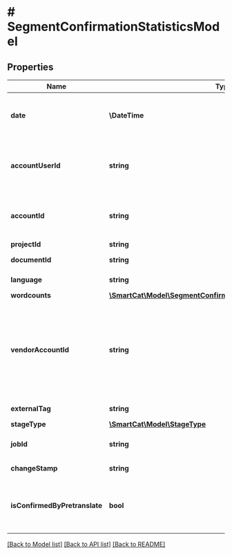 # # SegmentConfirmationStatisticsModel

## Properties

Name | Type | Description | Notes
------------ | ------------- | ------------- | -------------
**date** | **\DateTime** | The date for which statistics were collected |
**accountUserId** | **string** | ID of the account-user link in which the user worked |
**accountId** | **string** | The account in which the project was created |
**projectId** | **string** | Project ID |
**documentId** | **string** | Document ID |
**language** | **string** | Target language |
**wordcounts** | [**\SmartCat\Model\SegmentConfirmationStatisticsWordcountsModel**](SegmentConfirmationStatisticsWordcountsModel.md) |  |
**vendorAccountId** | **string** | Vendor account, if the vendor is assigned and the translation was performed by the user of their account | [optional]
**externalTag** | **string** | External system tag | [optional]
**stageType** | [**\SmartCat\Model\StageType**](StageType.md) |  | [optional]
**jobId** | **string** | Job ID, if a job was created | [optional]
**changeStamp** | **string** | Change stamp | [optional]
**isConfirmedByPretranslate** | **bool** | Statistics for segments confirmed by pre-translation | [optional]

[[Back to Model list]](../../README.md#models) [[Back to API list]](../../README.md#endpoints) [[Back to README]](../../README.md)
